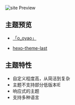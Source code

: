 ![site Preview](assets/images/config/carousel.png)

## 主题预览

- [「o_oyao」](https://dyingdown.github.io)

- [hexo-theme-last](https://hexo-theme-last.github.io/)

## 主题特性

- 自定义程度高，从简洁到复杂    
- 主题不支持部分低版本IE
- 响应式的主题
- 支持多种语言